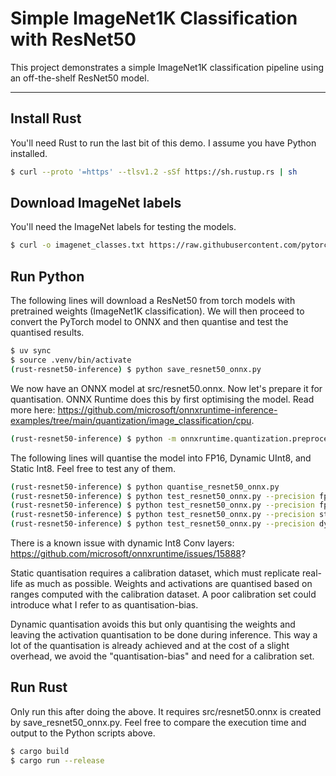 # Simple ImageNet1K Classification with ResNet50

This project demonstrates a simple ImageNet1K classification pipeline using an off-the-shelf ResNet50 model.

---

## Install Rust
You'll need Rust to run the last bit of this demo. I assume you have Python installed.
```bash
$ curl --proto '=https' --tlsv1.2 -sSf https://sh.rustup.rs | sh
```

## Download ImageNet labels
You'll need the ImageNet labels for testing the models.
```bash
$ curl -o imagenet_classes.txt https://raw.githubusercontent.com/pytorch/hub/master/imagenet_classes.txt
```

## Run Python
The following lines will download a ResNet50 from torch models with pretrained weights (ImageNet1K classification). We will then proceed to convert the PyTorch model to ONNX and then quantise and test the quantised results.
```bash
$ uv sync
$ source .venv/bin/activate
(rust-resnet50-inference) $ python save_resnet50_onnx.py
```

We now have an ONNX model at src/resnet50.onnx. Now let's prepare it for quantisation. ONNX Runtime does this by first optimising the model.
Read more here: https://github.com/microsoft/onnxruntime-inference-examples/tree/main/quantization/image_classification/cpu.
```bash
(rust-resnet50-inference) $ python -m onnxruntime.quantization.preprocess --input ./src/resnet50.onnx --output ./src/resnet50_infer.onnx
```

The following lines will quantise the model into FP16, Dynamic UInt8, and Static Int8. Feel free to test any of them.
```bash
(rust-resnet50-inference) $ python quantise_resnet50_onnx.py
(rust-resnet50-inference) $ python test_resnet50_onnx.py --precision fp32
(rust-resnet50-inference) $ python test_resnet50_onnx.py --precision fp16
(rust-resnet50-inference) $ python test_resnet50_onnx.py --precision stat-quant
(rust-resnet50-inference) $ python test_resnet50_onnx.py --precision dyn-quant
```
There is a known issue with dynamic Int8 Conv layers: https://github.com/microsoft/onnxruntime/issues/15888?

Static quantisation requires a calibration dataset, which must replicate real-life as much as possible. Weights and activations are quantised based on ranges computed with the calibration dataset. A poor calibration set could introduce what I refer to as quantisation-bias.

Dynamic quantisation avoids this but only quantising the weights and leaving the activation quantisation to be done during inference. This way a lot of the quantisation is already achieved and at the cost of a slight overhead, we avoid the "quantisation-bias" and need for a calibration set.

## Run Rust
Only run this after doing the above. It requires src/resnet50.onnx is created by save_resnet50_onnx.py. Feel free to compare the execution time and output to the Python scripts above.
```bash
$ cargo build
$ cargo run --release
```
